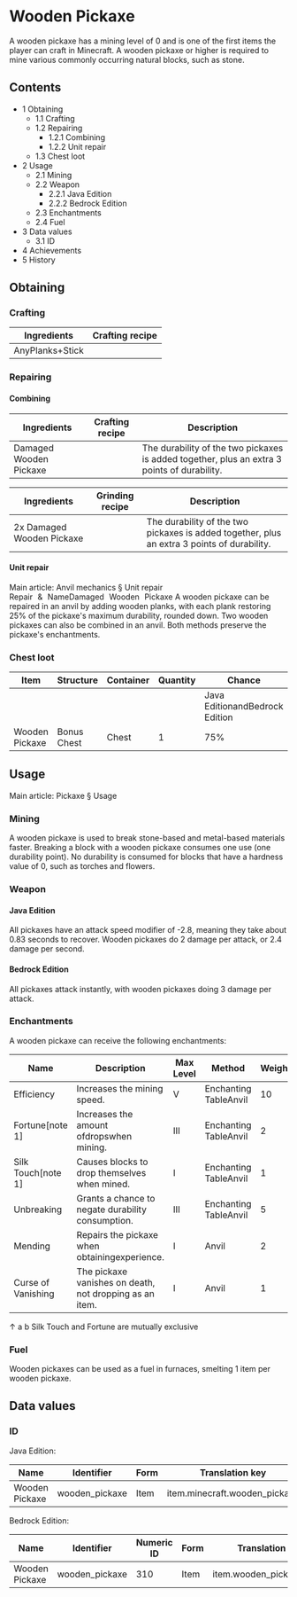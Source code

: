 # Wooden Pickaxe
A wooden pickaxe has a mining level of 0 and is one of the first items the player can craft in Minecraft. A wooden pickaxe or higher is required to mine various commonly occurring natural blocks, such as stone.

## Contents
- 1 Obtaining
	- 1.1 Crafting
	- 1.2 Repairing
		- 1.2.1 Combining
		- 1.2.2 Unit repair
	- 1.3 Chest loot
- 2 Usage
	- 2.1 Mining
	- 2.2 Weapon
		- 2.2.1 Java Edition
		- 2.2.2 Bedrock Edition
	- 2.3 Enchantments
	- 2.4 Fuel
- 3 Data values
	- 3.1 ID
- 4 Achievements
- 5 History

## Obtaining
### Crafting
| Ingredients     | Crafting recipe |
|-----------------|-----------------|
| AnyPlanks+Stick |                 |

### Repairing
#### Combining
| Ingredients            | Crafting recipe | Description                                                                                 |
|------------------------|-----------------|---------------------------------------------------------------------------------------------|
| Damaged Wooden Pickaxe |                 | The durability of the two pickaxes is added together, plus an extra 3 points of durability. |

| Ingredients               | Grinding recipe | Description                                                                                 |
|---------------------------|-----------------|---------------------------------------------------------------------------------------------|
| 2x Damaged Wooden Pickaxe |                 | The durability of the two pickaxes is added together, plus an extra 3 points of durability. |

#### Unit repair
Main article: Anvil mechanics § Unit repair
Repair & NameDamaged Wooden Pickaxe
A wooden pickaxe can be repaired in an anvil by adding wooden planks, with each plank restoring 25% of the pickaxe's maximum durability, rounded down. Two wooden pickaxes can also be combined in an anvil. Both methods preserve the pickaxe's enchantments.

### Chest loot
| Item           | Structure   | Container | Quantity | Chance                         |
|----------------|-------------|-----------|----------|--------------------------------|
|                |             |           |          | Java EditionandBedrock Edition |
| Wooden Pickaxe | Bonus Chest | Chest     | 1        | 75%                            |

## Usage
Main article: Pickaxe § Usage
### Mining
A wooden pickaxe is used to break stone-based and metal-based materials faster. Breaking a block with a wooden pickaxe consumes one use (one durability point). No durability is consumed for blocks that have a hardness value of 0, such as torches and flowers.

### Weapon
#### Java Edition
All pickaxes have an attack speed modifier of -2.8, meaning they take about 0.83 seconds to recover. Wooden pickaxes do 2 damage per attack, or 2.4 damage per second.

#### Bedrock Edition
All pickaxes attack instantly, with wooden pickaxes doing 3 damage per attack.

### Enchantments
A wooden pickaxe can receive the following enchantments:

| Name               | Description                                             | Max Level | Method                | Weight |
|--------------------|---------------------------------------------------------|-----------|-----------------------|--------|
| Efficiency         | Increases the mining speed.                             | V         | Enchanting TableAnvil | 10     |
| Fortune[note 1]    | Increases the amount ofdropswhen mining.                | III       | Enchanting TableAnvil | 2      |
| Silk Touch[note 1] | Causes blocks to drop themselves when mined.            | I         | Enchanting TableAnvil | 1      |
| Unbreaking         | Grants a chance to negate durability consumption.       | III       | Enchanting TableAnvil | 5      |
| Mending            | Repairs the pickaxe when obtainingexperience.           | I         | Anvil                 | 2      |
| Curse of Vanishing | The pickaxe vanishes on death, not dropping as an item. | I         | Anvil                 | 1      |


↑ a b Silk Touch and Fortune are mutually exclusive


### Fuel
Wooden pickaxes can be used as a fuel in furnaces, smelting 1 item per wooden pickaxe.

## Data values
### ID
Java Edition:

| Name           | Identifier     | Form | Translation key               |
|----------------|----------------|------|-------------------------------|
| Wooden Pickaxe | wooden_pickaxe | Item | item.minecraft.wooden_pickaxe |

Bedrock Edition:

| Name           | Identifier     | Numeric ID | Form | Translation key          |
|----------------|----------------|------------|------|--------------------------|
| Wooden Pickaxe | wooden_pickaxe | 310        | Item | item.wooden_pickaxe.name |


